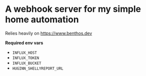# A webhook server for my simple home automation

Relies heavily on https://www.benthos.dev

**Required env vars**

- `INFLUX_HOST`
- `INFLUX_TOKEN`
- `INFLUX_BUCKET`
- `HUGINN_SHELLYREPORT_URL`
